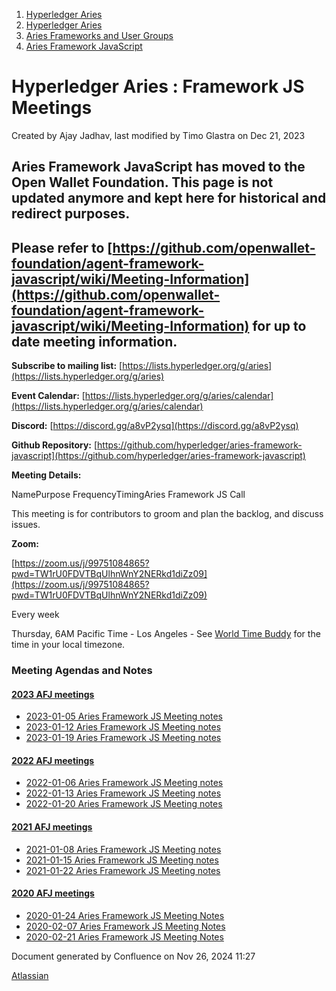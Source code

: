 1. [Hyperledger Aries](index.html)
2. [Hyperledger Aries](Hyperledger-Aries_18481154.html)
3. [Aries Frameworks and User Groups](Aries-Frameworks-and-User-Groups_18481290.html)
4. [Aries Framework JavaScript](Aries-Framework-JavaScript_18482463.html)

# Hyperledger Aries : Framework JS Meetings

Created by Ajay Jadhav, last modified by Timo Glastra on Dec 21, 2023

## **Aries Framework JavaScript has moved to the Open Wallet Foundation. This page is not updated anymore and kept here for historical and redirect purposes.**

## **Please refer to [https://github.com/openwallet-foundation/agent-framework-javascript/wiki/Meeting-Information](https://github.com/openwallet-foundation/agent-framework-javascript/wiki/Meeting-Information) for up to date meeting information.**

**Subscribe to mailing list:** [https://lists.hyperledger.org/g/aries](https://lists.hyperledger.org/g/aries)

**Event Calendar:** [https://lists.hyperledger.org/g/aries/calendar](https://lists.hyperledger.org/g/aries/calendar)

**Discord:** [https://discord.gg/a8vP2ysq](https://discord.gg/a8vP2ysq)

**Github Repository:** [https://github.com/hyperledger/aries-framework-javascript](https://github.com/hyperledger/aries-framework-javascript)

**Meeting Details:**

NamePurpose FrequencyTimingAries Framework JS Call

This meeting is for contributors to groom and plan the backlog, and discuss issues.

**Zoom:** 

[https://zoom.us/j/99751084865?pwd=TW1rU0FDVTBqUlhnWnY2NERkd1diZz09](https://zoom.us/j/99751084865?pwd=TW1rU0FDVTBqUlhnWnY2NERkd1diZz09)

Every week

Thursday, 6AM Pacific Time - Los Angeles - See [World Time Buddy](https://www.worldtimebuddy.com/?qm=1&lid=5%2C2759794%2C8&h=5&date=2023-5-19&sln=9-10&hf=1) for the time in your local timezone.

### Meeting Agendas and Notes

#### [2023 AFJ meetings](2023-AFJ-meetings_18517262.html)

- [2023-01-05 Aries Framework JS Meeting notes](https://lf-hyperledger.atlassian.net/wiki/spaces/ARIES/pages/18500920/2023-01-05+Aries+Framework+JS+Meeting+notes)
- [2023-01-12 Aries Framework JS Meeting notes](https://lf-hyperledger.atlassian.net/wiki/spaces/ARIES/pages/18501106/2023-01-12+Aries+Framework+JS+Meeting+notes)
- [2023-01-19 Aries Framework JS Meeting notes](https://lf-hyperledger.atlassian.net/wiki/spaces/ARIES/pages/18501284/2023-01-19+Aries+Framework+JS+Meeting+notes)

#### [2022 AFJ meetings](2022-AFJ-meetings_18515835.html)

- [2022-01-06 Aries Framework JS Meeting notes](https://lf-hyperledger.atlassian.net/wiki/spaces/ARIES/pages/18495058/2022-01-06+Aries+Framework+JS+Meeting+notes)
- [2022-01-13 Aries Framework JS Meeting notes](https://lf-hyperledger.atlassian.net/wiki/spaces/ARIES/pages/18495136/2022-01-13+Aries+Framework+JS+Meeting+notes)
- [2022-01-20 Aries Framework JS Meeting notes](https://lf-hyperledger.atlassian.net/wiki/spaces/ARIES/pages/18495186/2022-01-20+Aries+Framework+JS+Meeting+notes)

#### [2021 AFJ meetings](2021-AFJ-meetings_18514593.html)

- [2021-01-08 Aries Framework JS Meeting notes](https://lf-hyperledger.atlassian.net/wiki/spaces/ARIES/pages/18490066/2021-01-08+Aries+Framework+JS+Meeting+notes)
- [2021-01-15 Aries Framework JS Meeting notes](https://lf-hyperledger.atlassian.net/wiki/spaces/ARIES/pages/18490120/2021-01-15+Aries+Framework+JS+Meeting+notes)
- [2021-01-22 Aries Framework JS Meeting notes](https://lf-hyperledger.atlassian.net/wiki/spaces/ARIES/pages/18490295/2021-01-22+Aries+Framework+JS+Meeting+notes)

#### [2020 AFJ meetings](2020-AFJ-meetings_18513105.html)

- [2020-01-24 Aries Framework JS Meeting Notes](https://lf-hyperledger.atlassian.net/wiki/spaces/ARIES/pages/18484616/2020-01-24+Aries+Framework+JS+Meeting+Notes)
- [2020-02-07 Aries Framework JS Meeting Notes](https://lf-hyperledger.atlassian.net/wiki/spaces/ARIES/pages/18484952/2020-02-07+Aries+Framework+JS+Meeting+Notes)
- [2020-02-21 Aries Framework JS Meeting Notes](https://lf-hyperledger.atlassian.net/wiki/spaces/ARIES/pages/18484966/2020-02-21+Aries+Framework+JS+Meeting+Notes)

Document generated by Confluence on Nov 26, 2024 11:27

[Atlassian](http://www.atlassian.com/)

